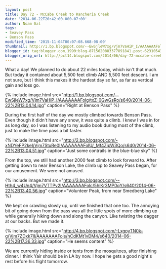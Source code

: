 ```yaml
---
layout: post
title: Day 72 - McCabe Creek to Rancheria Creek
date: '2014-06-22T20:42:00.000-07:00'
author: Noam Gal
tags:
- Seavey Pass
- Benson Pass
modified_time: '2015-11-04T00:07:08.668-08:00'
thumbnail: http://1.bp.blogspot.com/--EwSjleW7xg/Vjm7VaHiP_I/AAAAAAAFolg/txZ-0GwGsRo/s72-c/2014-06-22%2B13.04.14.jpg
blogger_id: tag:blogger.com,1999:blog-8715620883377891841.post-6231054341865442894
blogger_orig_url: http://pct14.blogspot.com/2014/06/day-72-mccabe-creek-to-rancheria-creek.html
---
```

What a day! We planned to do about 22 miles today, which isn't that much. But today it contained about 5,500 feet climb AND 5,500 feet descent. I am not sure, but I think this makes it the hardest day so far, as far as vertical gain and loss go.

{% include image.html src="http://1.bp.blogspot.com/--EwSjleW7xg/Vjm7VaHiP_I/AAAAAAAFolg/txZ-0GwGsRo/s640/2014-06-22%2B13.04.14.jpg" caption="Right at Benson Pass" %}

During the first half of the day we mostly climbed towards Benson Pass. Even though it didn't have any snow, it was quite a climb. I knew I was in for as long day, so I was listening to my audio book during most of the climb, just to make the time pass a bit faster.

{% include image.html src="http://2.bp.blogspot.com/-xNDYeFP2keI/Vjm7StuRe0I/AAAAAAAFolU/_Mf4ZipW3Qo/s640/2014-06-22%2B13.04.51.jpg" caption="Just some contrails in the blue-blue sky" %}

From the top, we still had another 2000 feet climb to look forward to. After getting down to near Benson Lake, the climb up to Seavey Pass began, for our amusement. We were not amused.

{% include image.html src="http://3.bp.blogspot.com/--Hth4_w4Un4/Vjm7VTTPv2I/AAAAAAAFolc/5hiKr3MP0qY/s640/2014-06-22%2B13.40.56.jpg" caption="Volunteer Peak, from near Smedberg Lake" %}

 We kept on crawling slowly up, until we finished that one too. The annoying bit of going down from the pass was all
 the little spots of more climbing up while generally hiking down and along the canyon. Like twisting the dagger at
 our backs. But we made it.


{% include image.html src="http://4.bp.blogspot.com/-LxgpyTN0k-g/Vjm7ZDxk7lI/AAAAAAAFols/hCdKMt1vDM4/s640/2014-06-22%2B17.36.33.jpg" caption="He seems content" %}

 We are currently hiding inside or tents from the mosquitoes, after finishing dinner. I think Yair should be in LA by
 now. I hope he gets a good night's rest before his flight tomorrow.
